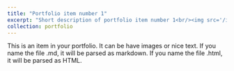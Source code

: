 ```yaml
---
title: "Portfolio item number 1"
excerpt: "Short description of portfolio item number 1<br/><img src='/images/Skyscraper.jpg'>"
collection: portfolio
---
```


This is an item in your portfolio. It can be have images or nice text. If you name the file .md, it will be parsed as markdown. If you name the file .html, it will be parsed as HTML. 
